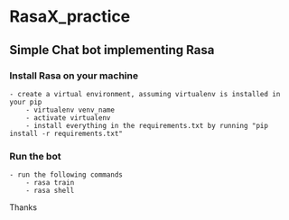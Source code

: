 # RasaX_practice
## Simple Chat bot implementing Rasa

### Install Rasa on your machine

	- create a virtual environment, assuming virtualenv is installed in your pip
		- virtualenv venv_name
		- activate virtualenv
		- install everything in the requirements.txt by running "pip install -r requirements.txt"

### Run the bot
	- run the following commands
		- rasa train
		- rasa shell

Thanks
